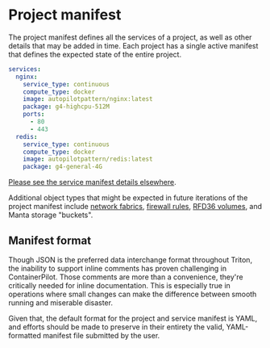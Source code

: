<!--
    This Source Code Form is subject to the terms of the Mozilla Public
    License, v. 2.0. If a copy of the MPL was not distributed with this
    file, You can obtain one at http://mozilla.org/MPL/2.0/.
-->

<!--
    Copyright 2016 Casey Bisson, Joyent
-->

# Project manifest

The project manifest defines all the services of a project, as well as other details that may be added in time. Each project has a single active manifest that defines the expected state of the entire project.

```yaml
services:
  nginx:
    service_type: continuous
    compute_type: docker
    image: autopilotpattern/nginx:latest
    package: g4-highcpu-512M
    ports:
      - 80
      - 443
  redis:
    service_type: continuous
    compute_type: docker
    image: autopilotpattern/redis:latest
    package: g4-general-4G
```

[Please see the service manifest details elsewhere](https://github.com/joyent/rfd/blob/master/rfd/0036/service-manifest.md).

Additional object types that might be expected in future iterations of the project manifest include [network fabrics](https://docs.joyent.com/public-cloud/network/sdn), [firewall rules](https://docs.joyent.com/public-cloud/network/firewall), [RFD36 volumes](https://github.com/joyent/rfd/blob/master/rfd/0026/README.md), and Manta storage "buckets".


## Manifest format

Though JSON is the preferred data interchange format throughout Triton, the inability to support inline comments has proven challenging in ContainerPilot. Those comments are more than a convenience, they're critically needed for inline documentation. This is especially true in operations where small changes can make the difference between smooth running and miserable disaster.

Given that, the default format for the project and service manifest is YAML, and efforts should be made to preserve in their entirety the valid, YAML-formatted manifest file submitted by the user.